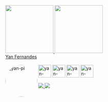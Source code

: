 <script src="https://platform.linkedin.com/badges/js/profile.js" async defer type="text/javascript"></script>

<div align="left" gap="20px">
  <a href="https://github.com/Yan-pi">
  <img height="150em" src="https://github-readme-stats.vercel.app/api?username=Yan-pi&show_icons=true&theme=dark&include_all_commits=true&count_private=true"/>
  <img height="150em" src="https://github-readme-stats.vercel.app/api/top-langs/?username=Yan-pi&layout=compact&langs_count=7&theme=dark"/>
</div>
    
 <div>
   <div class="badge-base LI-profile-badge" data-locale="pt_BR" data-size="large" data-theme="dark" data-type="HORIZONTAL" data-vanity="yan-fernandes-55a81a201" data-version="v1">
     <a class="badge-base__link LI-simple-link" href="https://br.linkedin.com/in/yan-fernandes-55a81a201?trk=profile-badge">Yan Fernandes</a>
   </div>           
 </div>
    
<div style="display: inline_block"><br>
  <img align="center" alt="yan-type" heigh="30" width="40" src="https://cdn.jsdelivr.net/gh/devicons/devicon/icons/typescript/typescript-original.svg" /> 
  <img align="center" alt="yan-react" heigh="30" width="40" src="https://cdn.jsdelivr.net/gh/devicons/devicon/icons/react/react-original.svg" /> 
  <img align="center" alt="yan-node" heigh="30" width="40"  src="https://cdn.jsdelivr.net/gh/devicons/devicon/icons/nodejs/nodejs-original.svg" />
  <img align="center" alt="yan-vue" heigh="30" width="40"  src="https://cdn.jsdelivr.net/gh/devicons/devicon/icons/vuejs/vuejs-original.svg" /> 
  <img align="left" alt="yan-pi" height="100" style="border-radius:150px;" src="https://i.pinimg.com/originals/ea/97/dd/ea97dd3896500ad29dcad659abdb8a2e.jpg">
</div>
<div style="display: inline_block"><br>
 <a style="border-radius:10px;" href="https://www.linkedin.com/in/yan-fernandes-55a81a201/" target="_blank"><img src="https://img.shields.io/badge/LinkedIn-0077B5?style=for-the-badge&logo=linkedin&logoColor=white" target="_blank"</a> 
  <a style="border-radius:10px;" href = "mailto:yanfernandes404@gmail.com"><img src="https://img.shields.io/badge/-Gmail-%23333?style=for-the-badge&logo=gmail&logoColor=white" target="_blank"></a>
</div>
